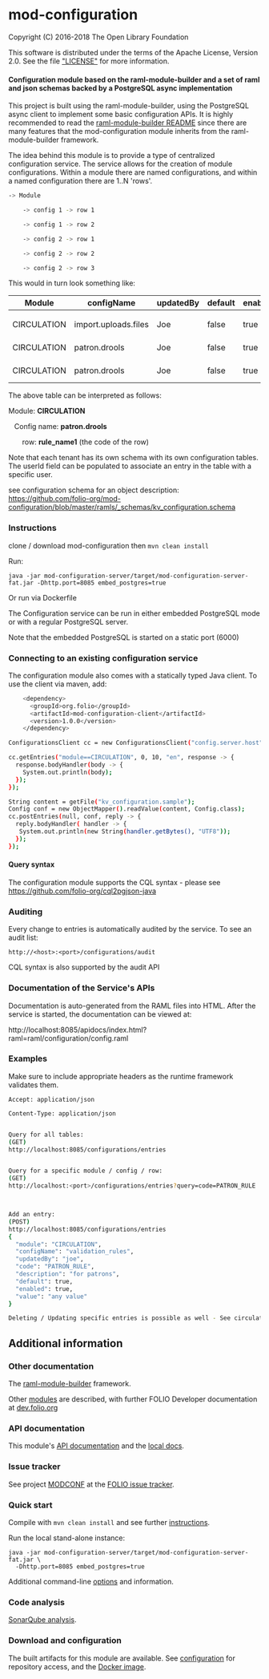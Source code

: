 # mod-configuration


Copyright (C) 2016-2018 The Open Library Foundation

This software is distributed under the terms of the Apache License, Version 2.0. See the file ["LICENSE"](https://github.com/folio-org/mod-configuration/blob/master/LICENSE) for more information.


#### Configuration module based on the raml-module-builder and a set of raml and json schemas backed by a PostgreSQL async implementation

This project is built using the raml-module-builder, using the PostgreSQL async client to implement some basic configuration APIs. It is highly recommended to read the [raml-module-builder README](https://github.com/folio-org/raml-module-builder/blob/master/README.md) since there are many features that the mod-configuration module inherits from the raml-module-builder framework.

The idea behind this module is to provide a type of centralized configuration service. The service allows for the creation of module configurations. Within a module there are named configurations, and within a named configuration there are 1..N 'rows'.

```sh
-> Module

    -> config 1 -> row 1

    -> config 1 -> row 2

    -> config 2 -> row 1

    -> config 2 -> row 2

    -> config 2 -> row 3

```

This would in turn look something like:

Module| configName | updatedBy | default | enabled | code | value | desc | userId
------------ | ------------- | -------------  | -------------  | -------------  | -------------  | -------------  | ------------- | -------------
 |  |
CIRCULATION| import.uploads.files | Joe | false | true | path_2_file | PENDING | file to import | uid
CIRCULATION| patron.drools | Joe | false | true | rule_name1 | base64enc_drools_file| rule file |
CIRCULATION| patron.drools | Joe | false | true | rule_name2 | base64enc_drools_file| rule file | uid

The above table can be interpreted as follows:

Module: **CIRCULATION**

&nbsp;&nbsp;&nbsp;Config name: **patron.drools**

&nbsp;&nbsp;&nbsp;&nbsp;&nbsp;&nbsp; row: **rule_name1** (the code of the row)

Note that each tenant has its own schema with its own configuration tables. The userId field can be populated to associate an entry in the table with a specific user.

see configuration schema for an object description:
https://github.com/folio-org/mod-configuration/blob/master/ramls/_schemas/kv_configuration.schema

### Instructions

clone / download mod-configuration then `mvn clean install`

Run:

`java -jar mod-configuration-server/target/mod-configuration-server-fat.jar -Dhttp.port=8085 embed_postgres=true`


Or run via Dockerfile

The Configuration service can be run in either embedded PostgreSQL mode or with a regular PostgreSQL server.

Note that the embedded PostgreSQL is started on a static port (6000)

### Connecting to an existing configuration service

The configuration module also comes with a statically typed Java client.
To use the client via maven, add:

```sh
    <dependency>
      <groupId>org.folio</groupId>
      <artifactId>mod-configuration-client</artifactId>
      <version>1.0.0</version>
    </dependency>
```

```sh
ConfigurationsClient cc = new ConfigurationsClient("config.server.host", port, "mytenantid");

cc.getEntries("module==CIRCULATION", 0, 10, "en", response -> {
  response.bodyHandler(body -> {
    System.out.println(body);
  });
});

String content = getFile("kv_configuration.sample");
Config conf = new ObjectMapper().readValue(content, Config.class);
cc.postEntries(null, conf, reply -> {
  reply.bodyHandler( handler -> {
   System.out.println(new String(handler.getBytes(), "UTF8"));
  });
});
```

#### Query syntax
The configuration module supports the CQL syntax - please see
https://github.com/folio-org/cql2pgjson-java

### Auditing
Every change to entries is automatically audited by the service.
To see an audit list:

`http://<host>:<port>/configurations/audit`

CQL syntax is also supported by the audit API

### <a id="local-apidocs"></a>Documentation of the Service's APIs

Documentation is auto-generated from the RAML files into HTML.
After the service is started, the documentation can be viewed at:

http://localhost:8085/apidocs/index.html?raml=raml/configuration/config.raml

### Examples

Make sure to include appropriate headers as the runtime framework validates them.


`Accept: application/json`

`Content-Type: application/json`


```sh

Query for all tables:
(GET)
http://localhost:8085/configurations/entries


Query for a specific module / config / row:
(GET)
http://localhost:<port>/configurations/entries?query=code=PATRON_RULE



Add an entry:
(POST)
http://localhost:8085/configurations/entries
{
  "module": "CIRCULATION",
  "configName": "validation_rules",
  "updatedBy": "joe",
  "code": "PATRON_RULE",
  "description": "for patrons",
  "default": true,
  "enabled": true,
  "value": "any value"
}

Deleting / Updating specific entries is possible as well - See circulation.raml file.
```

## Additional information

### Other documentation

The [raml-module-builder](https://github.com/folio-org/raml-module-builder) framework.

Other [modules](http://dev.folio.org/source-code/#server-side) are described,
with further FOLIO Developer documentation at [dev.folio.org](http://dev.folio.org/)

### API documentation

This module's [API documentation](http://dev.folio.org/doc/api/#mod-configuration)
and the [local docs](#local-apidocs).

### Issue tracker

See project [MODCONF](https://issues.folio.org/browse/MODCONF)
at the [FOLIO issue tracker](http://dev.folio.org/community/guide-issues).

### Quick start

Compile with `mvn clean install` and see further [instructions](#instructions).

Run the local stand-alone instance:

```
java -jar mod-configuration-server/target/mod-configuration-server-fat.jar \
  -Dhttp.port=8085 embed_postgres=true
```

Additional command-line [options](#instructions) and information.

### Code analysis

[SonarQube analysis](https://sonarcloud.io/dashboard?id=org.folio%3Amod-configuration).

### Download and configuration

The built artifacts for this module are available.
See [configuration](http://dev.folio.org/doc/artifacts) for repository access,
and the [Docker image](https://hub.docker.com/r/folioorg/mod-configuration/).

